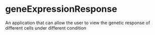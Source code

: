 # geneExpressionResponse
An application that can allow the user to view the genetic response of different cells under different condition
